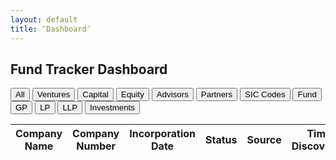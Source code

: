 ```yaml
---
layout: default
title: ″Dashboard″
---
```


## Fund Tracker Dashboard

<!-- Load DataTables CSS -->
<link 
  rel="stylesheet" 
  href="https://cdn.datatables.net/1.13.4/css/jquery.dataTables.min.css"
/>
<!-- Load your custom CSS -->
<link 
  rel="stylesheet" 
  href="{{ '/assets/css/custom.css' | relative_url }}"
/>

<!-- Filter Buttons -->
<div class="site-nav">
  <button data-filter="" class="active">All</button>
  <button data-filter="Ventures">Ventures</button>
  <button data-filter="Capital">Capital</button>
  <button data-filter="Equity">Equity</button>
  <button data-filter="Advisors">Advisors</button>
  <button data-filter="Partners">Partners</button>
  <button data-filter="SIC">SIC Codes</button>
  <button data-filter="fund">Fund</button>
  <button data-filter="gp">GP</button>
  <button data-filter="lp">LP</button>
  <button data-filter="llp">LLP</button>
  <button data-filter="investments">Investments</button>
</div>

<!-- The table -->
<table id="companies" class="display" style="width:100%">
  <thead>
    <tr>
      <th>Company Name</th>
      <th>Company Number</th>
      <th>Incorporation Date</th>
      <th>Status</th>
      <th>Source</th>
      <th>Time Discovered</th>
      <th>Date Downloaded</th>
    </tr>
  </thead>
  <tbody></tbody>
</table>

<!-- jQuery & DataTables -->
<script src="https://code.jquery.com/jquery-3.6.0.min.js"></script>
<script src="https://cdn.jsdelivr.net/npm/papaparse@5.4.1/papaparse.min.js"></script>
<script src="https://cdn.datatables.net/1.13.4/js/jquery.dataTables.min.js"></script>

<script>
  let table;
  // 1) Load your CSV
  Papa.parse("{{ '/_data/master_companies.csv' | relative_url }}", {
    download: true,
    header: true,
    complete: results => {
      table = $('#companies').DataTable({
        data: results.data,
        columns: [
          { data: 'Company Name' },
          { data: 'Company Number' },
          { data: 'Incorporation Date' },
          { data: 'Status' },
          { data: 'Source' },
          { data: 'Time Discovered' },
          { data: 'Date Downloaded' }
        ],
        pageLength: 25
      });
    }
  });

  // 2) Wire up the filter buttons
  document.querySelectorAll('.site-nav button').forEach(btn => {
    btn.addEventListener('click', () => {
      // Highlight
      document.querySelector('.site-nav button.active')
        .classList.remove('active');
      btn.classList.add('active');
      // Filter on “Source” column (index 4)
      const key = btn.dataset.filter;
      if (!key) {
        table.search('').draw();
      } else {
        table.column(4).search(key, true, false).draw();
      }
    });
  });
</script>
